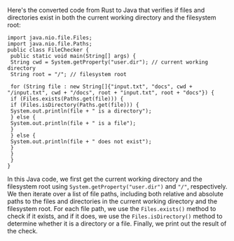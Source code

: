 Here's the converted code from Rust to Java that verifies if files and directories exist in both the current working directory and the filesystem root:
```
import java.nio.file.Files;
import java.nio.file.Paths;
public class FileChecker {
 public static void main(String[] args) {
 String cwd = System.getProperty("user.dir"); // current working directory
 String root = "/"; // filesystem root
 
 for (String file : new String[]{"input.txt", "docs", cwd + "/input.txt", cwd + "/docs", root + "input.txt", root + "docs"}) {
 if (Files.exists(Paths.get(file))) {
 if (Files.isDirectory(Paths.get(file))) {
 System.out.println(file + " is a directory");
 } else {
 System.out.println(file + " is a file");
 }
 } else {
 System.out.println(file + " does not exist");
 }
 }
 }
}
```
In this Java code, we first get the current working directory and the filesystem root using `System.getProperty("user.dir")` and `"/"`, respectively. We then iterate over a list of file paths, including both relative and absolute paths to the files and directories in the current working directory and the filesystem root.
For each file path, we use the `Files.exists()` method to check if it exists, and if it does, we use the `Files.isDirectory()` method to determine whether it is a directory or a file. Finally, we print out the result of the check.

